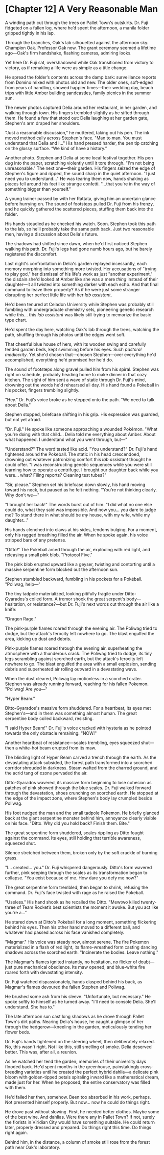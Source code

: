 # \[Chapter 12\] A Very Reasonable Man

A winding path cut through the trees on Pallet Town's outskirts. Dr. Fuji fidgeted on a fallen log, where he’d spent the afternoon, a manila folder gripped tightly in his lap.

Through the branches, Oak's lab silhouetted against the afternoon sky. Champion Oak. Professor Oak now. The grant ceremony seemed a lifetime ago—Oak's firm handshake, flashing cameras, admiring looks. 

Yet here Dr. Fuji sat, overshadowed while Oak transitioned from victory to victory, as if remaking a life were as simple as a title change.

He spread the folder’s contents across the damp bark: surveillance reports from Domino mixed with photos old and new. The older ones, soft-edged from years of handling, showed happier times—their wedding day, beach trips with little Amber building sandcastles, family picnics in the summer sun.

The newer photos captured Delia around her restaurant, in her garden, and walking through town. His fingers trembled slightly as he sifted through them. He found a few that stood out: Delia laughing at her garden gate, Stephen's arm draped her shoulders.

"Just a reasonable discussion," he muttered, taking out his pen. The ink moved methodically across Stephen's face. "Man to man. You must understand that Delia and I..." His hand pressed harder, the pen tip catching on the glossy surface. “We kind of have a history.”

Another photo. Stephen and Delia at some local festival together. His pen dug into the paper, scratching violently until it tore through. "I'm not being unreasonable." The next one—their garden. His fingers seized the edge of Stephen's figure and ripped, the sound sharp in the quiet afternoon. "I just need you to understand..." He was tearing them now, hands shaking as pieces fell around his feet like strange confetti. "...that you're in the way of something bigger than yourself."

A young trainer passed by with her Rattata, giving him an uncertain glance before hurrying on. The sound of footsteps pulled Dr. Fuji from his frenzy, and he quickly gathered the scattered pieces, stuffing them back into the folder. 

His hands steadied as he checked his watch. Soon. Stephen took this path to the lab, so he’ll probably take the same path back. Just two reasonable men, having a discussion about Delia's future.

The shadows had shifted since dawn, when he'd first noticed Stephen walking this path. Dr. Fuji's legs had gone numb hours ago, but he barely registered the discomfort. 

Last night's confrontation in Delia's garden replayed incessantly, each memory morphing into something more twisted. Her accusations of "trying to play god," her dismissal of his life's work as just "another experiment," the disdain she'd looked at Amber like she was a mere *thing* instead of their daughter—it all twisted into something darker with each echo. And that final command to leave their property? As if he were just some stranger disrupting her perfect little life with her *lab assistant*.

He'd been tenured at Celadon University while Stephen was probably still fumbling with undergraduate chemistry sets, pioneering genetic research while this... this *lab assistant* was likely still trying to memorize the basic type chart.

He'd spent the day here, watching Oak's lab through the trees, watching the path, shuffling through his photos until the edges went soft.

That cheerful blue house of hers, with its wooden swing and carefully tended garden beds, kept swimming before his eyes. Such *pastoral mediocrity*. Yet she'd chosen that—chosen Stephen—over everything he'd accomplished, everything he'd promised her he'd do.

The sound of footsteps along gravel pulled him from his spiral. Stephen was right on schedule, probably heading home to make dinner in that cozy kitchen. The sight of him sent a wave of static through Dr. Fuji's mind, drowning out the words he'd rehearsed all day. His hand found a Pokeball in his pocket, fingers trembling slightly.

"Hey." Dr. Fuji’s voice broke as he stepped onto the path. "We need to talk about Delia."

Stephen stopped, briefcase shifting in his grip. His expression was guarded, but not yet afraid. 

"Dr. Fuji." He spoke like someone approaching a wounded Pokémon. "What you're doing with that child... Delia told me everything about Amber. About what happened. I understand what you went through, but—"

"Understand?" The word tasted like acid. "You understand?" Dr. Fuji's hand tightened around the Pokeball. The static in his head crescendoed, drowning out whatever patronizing comfort this *lab assistant* thought he could offer. "I was reconstructing genetic sequences while you were still learning how to operate a centrifuge. I brought our daughter back while you were... what? Filing reports? Cleaning test tubes?"

"Sir, please." Stephen set his briefcase down slowly, his hand moving toward his neck, but paused as he felt nothing. "You're not thinking clearly. Why don't we—"

"I brought her back!" The words burst out of him. "I did what no one else could do, what they said was impossible. And now you... you dare to judge me? To stand there in what should be *my* house, with my wife, while my daughter..."

His hands clenched into claws at his sides, tendons bulging. For a moment, only his ragged breathing filled the air. When he spoke again, his voice stripped bare of any pretense.

"Ditto!" The Pokéball arced through the air, exploding with red light, and releasing a small pink blob. "Protocol Five."

The pink blob erupted upward like a geyser, twisting and contorting until a massive serpentine form blocked out the afternoon sun.

Stephen stumbled backward, fumbling in his pockets for a Pokéball. "Poliwag, help—"

The tiny tadpole materialized, looking pitifully fragile under Ditto-Gyarados's coiled form. A tremor shook the great serpent's body—hesitation, or resistance?—but Dr. Fuji's next words cut through the air like a knife:

"Dragon Rage."

The pink-purple flames roared through the evening air. The Poliwag tried to dodge, but the attack's ferocity left nowhere to go. The blast engulfed the area, kicking up dust and debris.

Pink-purple flames roared through the evening air, superheating the atmosphere with a thunderous crack. The Poliwag tried to dodge, its tiny legs scrambling against scorched earth, but the attack's ferocity left nowhere to go. The blast engulfed the area with a small explosion, sending debris and superheated air rolling outward in a devastating wave.

When the dust cleared, Poliwag lay motionless in a scorched crater. Stephen was already running forward, reaching for his fallen Pokemon. "Poliwag! Are you—"

"Hyper Beam."

Ditto-Gyarados's massive form shuddered. For a heartbeat, its eyes met Stephen's—and in them was something almost human. The great serpentine body coiled backward, resisting.

"I said Hyper Beam!" Dr. Fuji's voice cracked with hysteria as he pointed towards the only obstacle remaining. "NOW!"

Another heartbeat of resistance—scales trembling, eyes squeezed shut—then a white-hot beam erupted from its maw.

The blinding light of Hyper Beam carved a trench through the earth. As the devastating attack subsided, the forest path transformed into a scorched corridor shrouded in darkness. Steam wafted from the charred ground, and the acrid tang of ozone pervaded the air.

Ditto-Gyarados wavered, its massive form beginning to lose cohesion as patches of pink showed through the blue scales. Dr. Fuji walked forward through the devastation, shoes crunching on scorched earth. He stopped at the edge of the impact zone, where Stephen's body lay crumpled beside Poliwag.

His foot nudged the man and the small tadpole Pokemon. He briefly glanced back at the giant serpentine monster behind him, annoyance clearly visible on his face. "Ditto. Why did you hold back? Finish them. Bite."

The great serpentine form shuddered, scales rippling as Ditto fought against the command. Its eyes, still holding that terrible awareness, squeezed shut.

Silence stretched between them, broken only by the soft crackle of burning grass.

"I... created... you." Dr. Fuji whispered dangerously. Ditto's form wavered further, pink seeping through the scales as its transformation began to collapse. "You exist because of me. How dare you defy me now?"

The great serpentine form trembled, then began to shrink, refusing the command. Dr. Fuji's face twisted with rage as he raised the Pokeball.

"Useless." His hand shook as he recalled the Ditto. "Mewtwo killed twenty-three of Team Rocket’s best scientists the moment it awoke. But you act like you're a…”

He stared down at Ditto's Pokeball for a long moment, something flickering behind his eyes. Then his other hand moved to a different ball, and whatever had passed across his face vanished completely.

"Magmar." His voice was steady now, almost serene. The fire Pokemon materialized in a flash of red light, its flame-wreathed form casting dancing shadows across the scorched earth. "Incinerate the bodies. Leave nothing."

The Magmar's flames ignited instantly, no hesitation, no flicker of doubt—just pure mechanical obedience. Its maw opened, and blue-white fire roared forth with devastating intensity.

Dr. Fuji watched dispassionately, hands clasped behind his back, as Magmar's flames devoured the fallen Stephen and Poliwag.

He brushed some ash from his sleeve. "Unfortunate, but necessary." He spoke softly to himself as he turned away. "I'll need to console Delia. She'll understand. She has to."

The late afternoon sun cast long shadows as he drove through Pallet Town's dirt paths. Nearing Delia's house, he caught a glimpse of her through the hedgerow—kneeling in the garden, meticulously tending her flower beds.

Dr. Fuji's hands tightened on the steering wheel, then deliberately relaxed. No, this wasn't right. Not like this, still smelling of smoke. Delia deserved better. This was, after all, a reunion.

As he watched her tend the garden, memories of their university days flooded back. He'd spent months in the greenhouse, painstakingly cross-breeding varieties until he created the perfect hybrid dahlia—a delicate pink bloom with golden-tipped petals spiraling inward like a mathematical dream, made just for her. When he proposed, the entire conservatory was filled with them.

He'd failed her then, somehow. Been too absorbed in his work, perhaps. Not presented himself properly. But now... now he could do things right.

He drove past without slowing. First, he needed better clothes. Maybe some of the best wine. And dahlias. Were there any in Pallet Town? If not, surely the florists in Viridian City would have something suitable. He could return later, properly dressed and prepared. Do things right this time. Do things right again.

Behind him, in the distance, a column of smoke still rose from the forest path near Oak's laboratory.